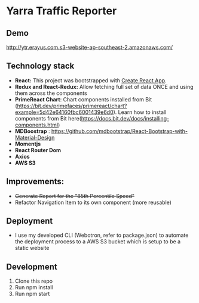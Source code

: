 # Yarra Traffic Reporter

## Demo
http://ytr.erayus.com.s3-website-ap-southeast-2.amazonaws.com/

## Technology stack
- **React:** This project was bootstrapped with [Create React App](https://github.com/facebook/create-react-app).
- **Redux and React-Redux:** Allow fetching full set of data ONCE and using them across the components 
- **PrimeReact Chart**: Chart components installed from Bit (https://bit.dev/primefaces/primereact/chart?example=5d42e64160fbc6001439e6d0). Learn how to install components from Bit here(https://docs.bit.dev/docs/installing-components.html)
- **MDBoostrap** :  https://github.com/mdbootstrap/React-Bootstrap-with-Material-Design
- **Momentjs**
- **React Router Dom**
- **Axios**
- **AWS S3**

## Improvements:
- ~~Generate Report for the "85th Percentile Speed"~~
- Refactor Navigation Item to its own component (more reusable)

## Deployment
- I use my developed CLI (Webotron, refer to package.json) to automate the deployment process to a AWS S3 bucket which is setup to be a static website


## Development
1. Clone this repo
2. Run npm install
3. Run npm start
